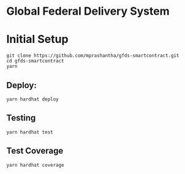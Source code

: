 # Global Federal Delivery System

# Initial Setup
```
git clone https://github.com/mprashantha/gfds-smartcontract.git
cd gfds-smartcontract
yarn
```

## Deploy:
```
yarn hardhat deploy
```

## Testing
```
yarn hardhat test
```

## Test Coverage
```
yarn hardhat coverage
```
